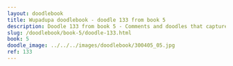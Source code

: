 ```yaml
---
layout: doodlebook
title: Wupadupa doodlebook - doodle 133 from book 5
description: Doodle 133 from book 5 - Comments and doodles that capture the essence of this event  
slug: /doodlebook/book-5/doodle-133.html
book: 5
doodle_image: ../../../images/doodlebook/300405_05.jpg
ref: 133
---	  
```

																																																																							